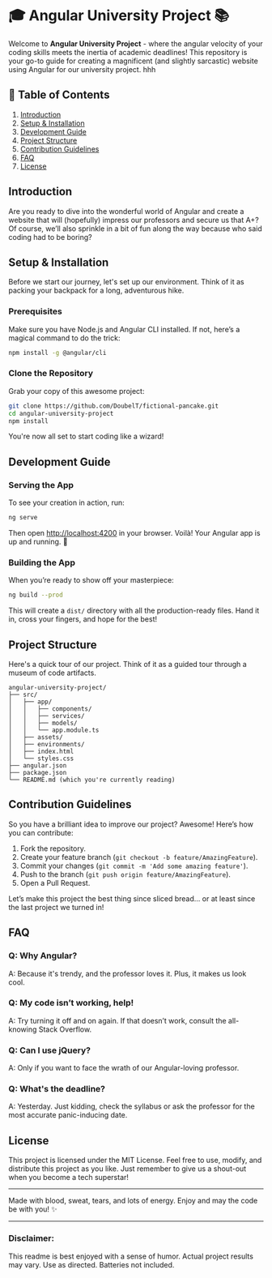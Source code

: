 # 🎓 Angular University Project 📚

Welcome to **Angular University Project** - where the angular velocity of your coding skills meets the inertia of academic deadlines! This repository is your go-to guide for creating a magnificent (and slightly sarcastic) website using Angular for our university project. hhh

## 📖 Table of Contents

1. [Introduction](#introduction)
2. [Setup & Installation](#setup--installation)
3. [Development Guide](#development-guide)
4. [Project Structure](#project-structure)
5. [Contribution Guidelines](#contribution-guidelines)
6. [FAQ](#faq)
7. [License](#license)

## Introduction

Are you ready to dive into the wonderful world of Angular and create a website that will (hopefully) impress our professors and secure us that A+? Of course, we’ll also sprinkle in a bit of fun along the way because who said coding had to be boring?

## Setup & Installation

Before we start our journey, let's set up our environment. Think of it as packing your backpack for a long, adventurous hike.

### Prerequisites

Make sure you have Node.js and Angular CLI installed. If not, here’s a magical command to do the trick:

```bash
npm install -g @angular/cli
```

### Clone the Repository

Grab your copy of this awesome project:

```bash
git clone https://github.com/DoubelT/fictional-pancake.git
cd angular-university-project
npm install
```

You're now all set to start coding like a wizard!

## Development Guide

### Serving the App

To see your creation in action, run:

```bash
ng serve
```

Then open [http://localhost:4200](http://localhost:4200) in your browser. Voilà! Your Angular app is up and running. 🎉

### Building the App

When you’re ready to show off your masterpiece:

```bash
ng build --prod
```

This will create a `dist/` directory with all the production-ready files. Hand it in, cross your fingers, and hope for the best!

## Project Structure

Here's a quick tour of our project. Think of it as a guided tour through a museum of code artifacts.

```
angular-university-project/
├── src/
│   ├── app/
│   │   ├── components/
│   │   ├── services/
│   │   ├── models/
│   │   └── app.module.ts
│   ├── assets/
│   ├── environments/
│   ├── index.html
│   └── styles.css
├── angular.json
├── package.json
└── README.md (which you're currently reading)
```

## Contribution Guidelines

So you have a brilliant idea to improve our project? Awesome! Here’s how you can contribute:

1. Fork the repository.
2. Create your feature branch (`git checkout -b feature/AmazingFeature`).
3. Commit your changes (`git commit -m 'Add some amazing feature'`).
4. Push to the branch (`git push origin feature/AmazingFeature`).
5. Open a Pull Request.

Let’s make this project the best thing since sliced bread… or at least since the last project we turned in!

## FAQ

### Q: Why Angular?
A: Because it's trendy, and the professor loves it. Plus, it makes us look cool.

### Q: My code isn’t working, help!
A: Try turning it off and on again. If that doesn’t work, consult the all-knowing Stack Overflow.

### Q: Can I use jQuery?
A: Only if you want to face the wrath of our Angular-loving professor.

### Q: What's the deadline?
A: Yesterday. Just kidding, check the syllabus or ask the professor for the most accurate panic-inducing date.

## License

This project is licensed under the MIT License. Feel free to use, modify, and distribute this project as you like. Just remember to give us a shout-out when you become a tech superstar!

---

Made with blood, sweat, tears, and lots of energy. Enjoy and may the code be with you! ✨

---

### Disclaimer:
This readme is best enjoyed with a sense of humor. Actual project results may vary. Use as directed. Batteries not included.
